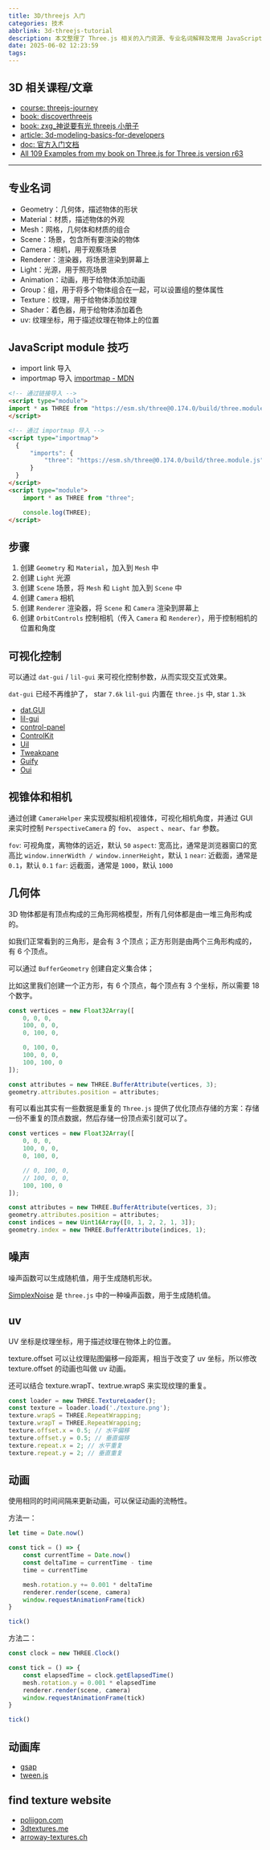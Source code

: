 ```yaml
---
title: 3D/threejs 入门
categories: 技术
abbrlink: 3d-threejs-tutorial
description: 本文整理了 Three.js 相关的入门资源、专业名词解释及常用 JavaScript 模块导入方法，帮助初学者快速了解 3D 开发的基础知识与实践技巧。
date: 2025-06-02 12:23:59
tags:
---
```


## 3D 相关课程/文章

- [course: threejs-journey](https://threejs-journey.com/)
- [book: discoverthreejs](https://discoverthreejs.com/zh/book/introduction/about-the-book/)
- [book: zxg_神说要有光 threejs 小册子](https://juejin.cn/book/7481132169944498226?enter_from=course_center&utm_source=course_center)
- [article: 3d-modeling-basics-for-developers](https://daily.dev/blog/3d-modeling-basics-for-developers)
- [doc: 官方入门文档](https://threejs.org/manual/#zh/fundamentals)
- [All 109 Examples from my book on Three.js for Three.js version r63](https://www.smartjava.org/content/all-109-examples-my-book-threejs-threejs-version-r63/)

---

## 专业名词

- Geometry：几何体，描述物体的形状
- Material：材质，描述物体的外观
- Mesh：网格，几何体和材质的组合
- Scene：场景，包含所有要渲染的物体
- Camera：相机，用于观察场景
- Renderer：渲染器，将场景渲染到屏幕上
- Light：光源，用于照亮场景
- Animation：动画，用于给物体添加动画
- Group：组，用于将多个物体组合在一起，可以设置组的整体属性
- Texture：纹理，用于给物体添加纹理
- Shader：着色器，用于给物体添加着色
- uv: 纹理坐标，用于描述纹理在物体上的位置


## JavaScript module 技巧

- import link 导入
- importmap 导入 [importmap - MDN](https://developer.mozilla.org/zh-CN/docs/Web/HTML/Reference/Elements/script/type/importmap)

```html
<!-- 通过链接导入 -->
<script type="module">
import * as THREE from "https://esm.sh/three@0.174.0/build/three.module.js";
</script>

<!-- 通过 importmap 导入 -->
<script type="importmap">
  {
      "imports": {
          "three": "https://esm.sh/three@0.174.0/build/three.module.js"
      }   
  }
</script>
<script type="module">
    import * as THREE from "three";

    console.log(THREE);
</script>
```


## 步骤

1. 创建 `Geometry` 和 `Material`，加入到 `Mesh` 中
2. 创建 `Light` 光源
3. 创建 `Scene` 场景，将 `Mesh` 和 `Light` 加入到 `Scene` 中
4. 创建 `Camera` 相机
5. 创建 `Renderer` 渲染器，将 `Scene` 和 `Camera` 渲染到屏幕上
6. 创建 `OrbitControls` 控制相机（传入 `Camera` 和 `Renderer`），用于控制相机的位置和角度


## 可视化控制

可以通过 `dat-gui` / `lil-gui` 来可视化控制参数，从而实现交互式效果。

`dat-gui` 已经不再维护了， star `7.6k`
`lil-gui` 内置在 `three.js` 中, star `1.3k`

- [dat.GUI](https://github.com/dataarts/dat.gui)
- [lil-gui](https://github.com/georgealways/lil-gui)
- [control-panel](https://github.com/freeman-lab/control-panel)
- [ControlKit](https://github.com/automat/controlkit.js)
- [Uil](https://github.com/lo-th/uil)
- [Tweakpane](https://tweakpane.github.io/docs/)
- [Guify](https://github.com/colejd/guify)
- [Oui](https://github.com/wearekuva/oui)

## 视锥体和相机

通过创建 `CameraHelper` 来实现模拟相机视锥体，可视化相机角度，并通过 GUI 来实时控制 `PerspectiveCamera` 的 `fov`、 `aspect` 、`near`、`far` 参数。

`fov`: 可视角度，离物体的远近，默认 `50`
`aspect`: 宽高比，通常是浏览器窗口的宽高比 `window.innerWidth / window.innerHeight`，默认 `1`
`near`: 近截面，通常是 `0.1`，默认 `0.1`
`far`: 远截面，通常是 `1000`，默认 `1000`


## 几何体

3D 物体都是有顶点构成的三角形网格模型，所有几何体都是由一堆三角形构成的。

如我们正常看到的三角形，是会有 3 个顶点；正方形则是由两个三角形构成的，有 6 个顶点。

可以通过 `BufferGeometry` 创建自定义集合体；

比如这里我们创建一个正方形，有 6 个顶点，每个顶点有 3 个坐标，所以需要 18 个数字。

```js
const vertices = new Float32Array([
    0, 0, 0,
    100, 0, 0,
    0, 100, 0,

    0, 100, 0,
    100, 0, 0,
    100, 100, 0
]);

const attributes = new THREE.BufferAttribute(vertices, 3);
geometry.attributes.position = attributes;
```

有可以看出其实有一些数据是重复的 `Three.js` 提供了优化顶点存储的方案：存储一份不重复的顶点数据，然后存储一份顶点索引就可以了。

```js
const vertices = new Float32Array([
    0, 0, 0,
    100, 0, 0,
    0, 100, 0,

    // 0, 100, 0,
    // 100, 0, 0,
    100, 100, 0
]);

const attributes = new THREE.BufferAttribute(vertices, 3);
geometry.attributes.position = attributes;
const indices = new Uint16Array([0, 1, 2, 2, 1, 3]);
geometry.index = new THREE.BufferAttribute(indices, 1);
```

## 噪声

噪声函数可以生成随机值，用于生成随机形状。

[SimplexNoise](https://www.npmjs.com/package/simplex-noise) 是 `three.js` 中的一种噪声函数，用于生成随机值。

## uv

UV 坐标是纹理坐标，用于描述纹理在物体上的位置。

texture.offset 可以让纹理贴图偏移一段距离，相当于改变了 uv 坐标，所以修改 texture.offset 的动画也叫做 uv 动画。

还可以结合 texture.wrapT、textrue.wrapS 来实现纹理的重复。

```js
const loader = new THREE.TextureLoader();
const texture = loader.load('./texture.png');
texture.wrapS = THREE.RepeatWrapping;
texture.wrapT = THREE.RepeatWrapping;
texture.offset.x = 0.5; // 水平偏移
texture.offset.y = 0.5; // 垂直偏移
texture.repeat.x = 2; // 水平重复
texture.repeat.y = 2; // 垂直重复
```

## 动画

使用相同的时间间隔来更新动画，可以保证动画的流畅性。

方法一：

```js
let time = Date.now()

const tick = () => {
    const currentTime = Date.now()
    const deltaTime = currentTime - time
    time = currentTime

    mesh.rotation.y += 0.001 * deltaTime
    renderer.render(scene, camera)
    window.requestAnimationFrame(tick)
}

tick()
```

方法二：

```js
const clock = new THREE.Clock()

const tick = () => {
    const elapsedTime = clock.getElapsedTime()
    mesh.rotation.y = 0.001 * elapsedTime
    renderer.render(scene, camera)
    window.requestAnimationFrame(tick)
}

tick()
```

## 动画库

- [gsap](https://greensock.com/gsap/)
- [tween.js](https://github.com/tweenjs/tween.js/)

## find texture website

- [poliigon.com](https://poliigon.com/)
- [3dtextures.me](https://3dtextures.me/)
- [arroway-textures.ch](https://www.arroway-textures.ch/)
